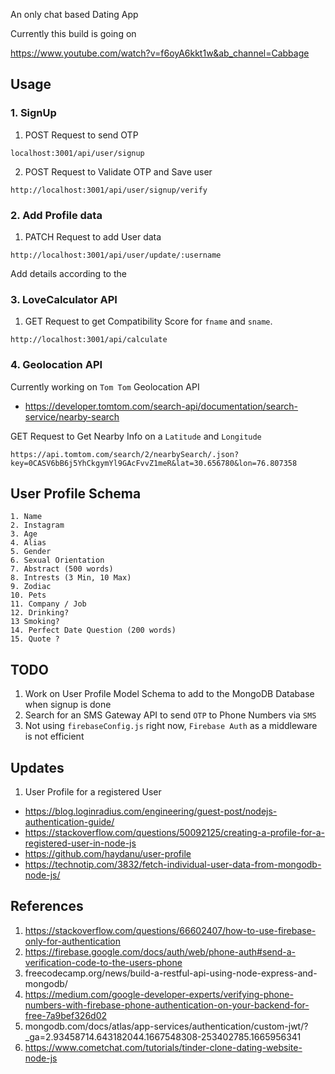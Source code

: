 An only chat based Dating App

Currently this build is going on

https://www.youtube.com/watch?v=f6oyA6kkt1w&ab_channel=Cabbage

## Usage
### 1. SignUp

1. POST Request to send OTP
```
localhost:3001/api/user/signup
```
2. POST Request to Validate OTP and Save user
```
http://localhost:3001/api/user/signup/verify
```
### 2. Add Profile data
1. PATCH Request to add User data
```
http://localhost:3001/api/user/update/:username
```
Add details according to the 

### 3. LoveCalculator API
1. GET Request to get Compatibility Score for `fname` and `sname`.
```
http://localhost:3001/api/calculate
```

### 4. Geolocation API
Currently working on `Tom Tom` Geolocation API
- https://developer.tomtom.com/search-api/documentation/search-service/nearby-search

GET Request to Get Nearby Info on a `Latitude` and `Longitude`
```
https://api.tomtom.com/search/2/nearbySearch/.json?key=0CASV6bB6j5YhCkgymYl9GAcFvvZ1meR&lat=30.656780&lon=76.807358
```
## User Profile Schema
```
1. Name
2. Instagram
3. Age
4. Alias
5. Gender
6. Sexual Orientation
7. Abstract (500 words)
8. Intrests (3 Min, 10 Max)
9. Zodiac
10. Pets
11. Company / Job
12. Drinking?
13 Smoking?
14. Perfect Date Question (200 words)
15. Quote ?
```

## TODO
1. Work on User Profile Model Schema to add to the MongoDB Database when signup is done
2. Search for an SMS Gateway API to send `OTP` to Phone Numbers via `SMS` 
3. Not using `firebaseConfig.js` right now, `Firebase Auth` as a middleware is not efficient

## Updates
1. User Profile for a registered User
- https://blog.loginradius.com/engineering/guest-post/nodejs-authentication-guide/
- https://stackoverflow.com/questions/50092125/creating-a-profile-for-a-registered-user-in-node-js
- https://github.com/haydanu/user-profile
- https://technotip.com/3832/fetch-individual-user-data-from-mongodb-node-js/
## References
1. https://stackoverflow.com/questions/66602407/how-to-use-firebase-only-for-authentication
2. https://firebase.google.com/docs/auth/web/phone-auth#send-a-verification-code-to-the-users-phone
3. freecodecamp.org/news/build-a-restful-api-using-node-express-and-mongodb/
4. https://medium.com/google-developer-experts/verifying-phone-numbers-with-firebase-phone-authentication-on-your-backend-for-free-7a9bef326d02
5. mongodb.com/docs/atlas/app-services/authentication/custom-jwt/?_ga=2.93458714.643182044.1667548308-253402785.1665956341
6. https://www.cometchat.com/tutorials/tinder-clone-dating-website-node-js